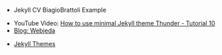 *   Jekyll CV BiagioBrattoli Example
  - YouTube Video: [How to use minimal Jekyll theme Thunder - Tutorial 10](https://youtu.be/T2nx6tj-ZH4)
  - [Blog: Webjeda](https://blog.webjeda.com/)

* [Jekyll Themes](https://jekyll-themes.com/free/)